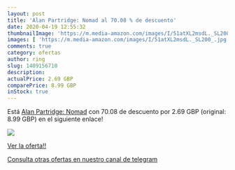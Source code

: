 ```yaml
---
layout: post
title: 'Alan Partridge: Nomad al 70.08 % de descuento'
date: 2020-04-19 12:55:32
thumbnailImage: 'https://m.media-amazon.com/images/I/51atXL2msdL._SL200_.jpg'
images: [ 'https://m.media-amazon.com/images/I/51atXL2msdL._SL200_.jpg' ]
comments: true
category: ofertas
author: ring
slug: 1409156710
description:
actualPrice: 2.69 GBP
comparePrice: 8.99 GBP
inStock: true
---
```


Está [Alan Partridge: Nomad](https://www.amazon.com/dp/1409156710/?tag=redken08-20) con 70.08 de descuento por 2.69 GBP (original: 8.99 GBP) en el siguiente enlace!

[![](https://m.media-amazon.com/images/I/51atXL2msdL._SL200_.jpg)](https://www.amazon.com/dp/1409156710/?tag=redken08-20)

[Ver la oferta!!](https://www.amazon.com/dp/1409156710/?tag=redken08-20)

[Consulta otras ofertas en nuestro canal de telegram](https://t.me/s/ofertas25)
